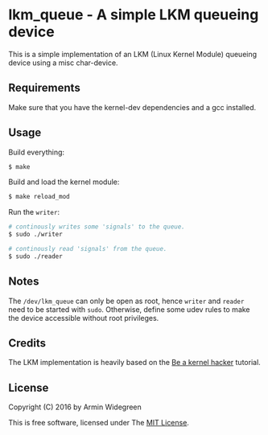 # lkm_queue - A simple LKM queueing device

This is a simple implementation of an LKM (Linux Kernel Module) queueing device
using a misc char-device.


## Requirements

Make sure that you have the kernel-dev dependencies and a gcc installed. 

## Usage

Build everything:

```sh
$ make
```

Build and load the kernel module:

```sh
$ make reload_mod
```

Run the `writer`:

```sh
# continously writes some 'signals' to the queue.
$ sudo ./writer
```

```sh
# continously read 'signals' from the queue.
$ sudo ./reader
```

## Notes

The `/dev/lkm_queue` can only be open as root, hence `writer` and `reader` need
to be started with `sudo`. Otherwise, define some udev rules to make the device
accessible without root privileges.

## Credits 
The LKM implementation is heavily based on the [Be a kernel hacker](https://www.linuxvoice.com/be-a-kernel-hacker/)
tutorial. 

## License

Copyright (C) 2016 by Armin Widegreen

This is free software, licensed under The [MIT License](LICENSE).
